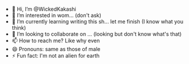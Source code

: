 - 👋 Hi, I’m @WickedKakashi
- 👀 I’m interested in wom... (don't ask)
- 🌱 I’m currently learning writing this sh... let me finish (I know what you think)
- 💞️ I’m looking to collaborate on ... (looking but don't know what's that)
- 📫 How to reach me? Like why even
- 😄 Pronouns: same as those of male
- ⚡ Fun fact: I'm not an alien for earth

<!---
WickedKakashi/WickedKakashi is a ✨ special ✨ repository because its `README.md` (this file) appears on your GitHub profile.
You can click the Preview link to take a look at your changes.
--->
